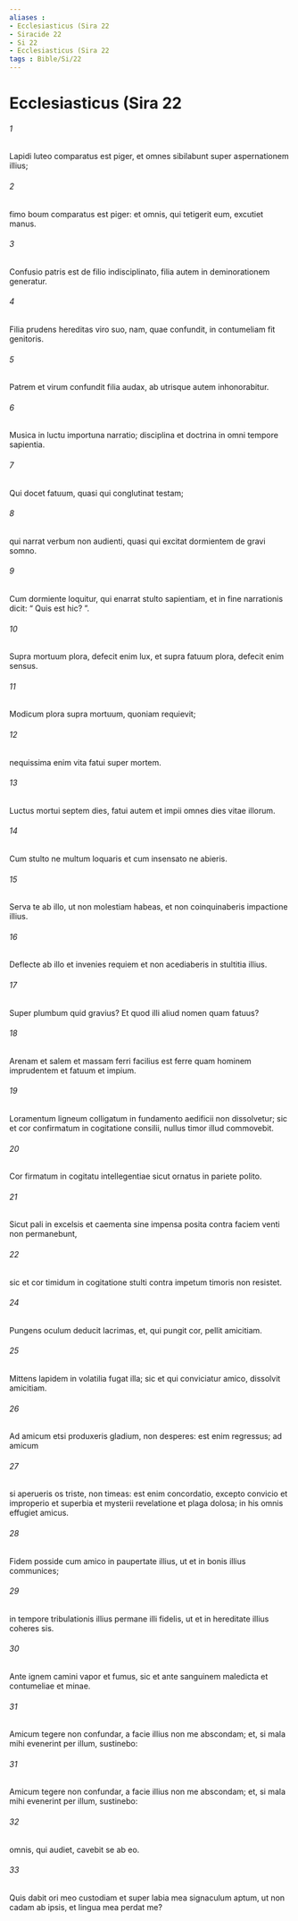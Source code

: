 ```yaml
---
aliases : 
- Ecclesiasticus (Sira 22
- Siracide 22
- Si 22
- Ecclesiasticus (Sira 22
tags : Bible/Si/22
---
```


# Ecclesiasticus (Sira 22

###### 1
Lapidi luteo comparatus est piger, et omnes sibilabunt super aspernationem illius;
###### 2
fimo boum comparatus est piger: et omnis, qui tetigerit eum, excutiet manus.
###### 3
Confusio patris est de filio indisciplinato, filia autem in deminorationem generatur.
###### 4
Filia prudens hereditas viro suo, nam, quae confundit, in contumeliam fit genitoris.
###### 5
Patrem et virum confundit filia audax, ab utrisque autem inhonorabitur.
###### 6
Musica in luctu importuna narratio; disciplina et doctrina in omni tempore sapientia.
###### 7
Qui docet fatuum, quasi qui conglutinat testam;
###### 8
qui narrat verbum non audienti, quasi qui excitat dormientem de gravi somno.
###### 9
Cum dormiente loquitur, qui enarrat stulto sapientiam, et in fine narrationis dicit: “ Quis est hic? ”.
###### 10
Supra mortuum plora, defecit enim lux, et supra fatuum plora, defecit enim sensus.
###### 11
Modicum plora supra mortuum, quoniam requievit;
###### 12
nequissima enim vita fatui super mortem.
###### 13
Luctus mortui septem dies, fatui autem et impii omnes dies vitae illorum.
###### 14
Cum stulto ne multum loquaris et cum insensato ne abieris.
###### 15
Serva te ab illo, ut non molestiam habeas, et non coinquinaberis impactione illius.
###### 16
Deflecte ab illo et invenies requiem et non acediaberis in stultitia illius.
###### 17
Super plumbum quid gravius? Et quod illi aliud nomen quam fatuus?
###### 18
Arenam et salem et massam ferri facilius est ferre quam hominem imprudentem et fatuum et impium.
###### 19
Loramentum ligneum colligatum in fundamento aedificii non dissolvetur; sic et cor confirmatum in cogitatione consilii, nullus timor illud commovebit.
###### 20
Cor firmatum in cogitatu intellegentiae sicut ornatus in pariete polito.
###### 21
Sicut pali in excelsis et caementa sine impensa posita contra faciem venti non permanebunt,
###### 22
sic et cor timidum in cogitatione stulti contra impetum timoris non resistet. 
###### 24
Pungens oculum deducit lacrimas, et, qui pungit cor, pellit amicitiam.
###### 25
Mittens lapidem in volatilia fugat illa; sic et qui conviciatur amico, dissolvit amicitiam.
###### 26
Ad amicum etsi produxeris gladium, non desperes: est enim regressus; ad amicum 
###### 27
si aperueris os triste, non timeas: est enim concordatio, excepto convicio et improperio et superbia et mysterii revelatione et plaga dolosa; in his omnis effugiet amicus.
###### 28
Fidem posside cum amico in paupertate illius, ut et in bonis illius communices;
###### 29
in tempore tribulationis illius permane illi fidelis, ut et in hereditate illius coheres sis.
###### 30
Ante ignem camini vapor et fumus, sic et ante sanguinem maledicta et contumeliae et minae.
###### 31
Amicum tegere non confundar, a facie illius non me abscondam; et, si mala mihi evenerint per illum, sustinebo:
###### 31
Amicum tegere non confundar, a facie illius non me abscondam; et, si mala mihi evenerint per illum, sustinebo:
###### 32
omnis, qui audiet, cavebit se ab eo.
###### 33
Quis dabit ori meo custodiam et super labia mea signaculum aptum, ut non cadam ab ipsis, et lingua mea perdat me?
